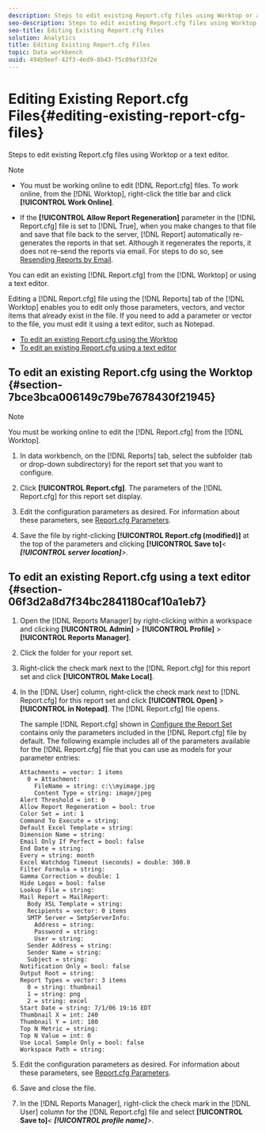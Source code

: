 ```yaml
---
description: Steps to edit existing Report.cfg files using Worktop or a text editor.
seo-description: Steps to edit existing Report.cfg files using Worktop or a text editor.
seo-title: Editing Existing Report.cfg Files
solution: Analytics
title: Editing Existing Report.cfg Files
topic: Data workbench
uuid: 494b9eef-42f3-4ed9-8b43-f5c09af33f2e
---
```


# Editing Existing Report.cfg Files{#editing-existing-report-cfg-files}

Steps to edit existing Report.cfg files using Worktop or a text editor.

>[!NOTE]
>
>* You must be working online to edit [!DNL Report.cfg] files. To work online, from the [!DNL Worktop], right-click the title bar and click **[!UICONTROL Work Online]**. 
>
>* If the **[!UICONTROL Allow Report Regeneration]** parameter in the [!DNL Report.cfg] file is set to [!DNL True], when you make changes to that file and save that file back to the server, [!DNL Report] automatically re-generates the reports in that set. Although it regenerates the reports, it does not re-send the reports via email. For steps to do so, see [Resending Reports by Email](../../../../home/c-rpt-oview/c-work-rpt-sets/c-edit-ex-rpt-files/t-res-rpts-email.md#task-b0a21f1c925f4e5d82560581ae4cf607). 
>

You can edit an existing [!DNL Report.cfg] from the [!DNL Worktop] or using a text editor.

Editing a [!DNL Report.cfg] file using the [!DNL Reports] tab of the [!DNL Worktop] enables you to edit only those parameters, vectors, and vector items that already exist in the file. If you need to add a parameter or vector to the file, you must edit it using a text editor, such as Notepad.

* [To edit an existing Report.cfg using the Worktop](../../../../home/c-rpt-oview/c-work-rpt-sets/c-edit-ex-rpt-files/c-edit-ex-rpt-files.md#section-7bce3bca006149c79be7678430f21945) 
* [To edit an existing Report.cfg using a text editor](../../../../home/c-rpt-oview/c-work-rpt-sets/c-edit-ex-rpt-files/c-edit-ex-rpt-files.md#section-06f3d2a8d7f34bc2841180caf10a1eb7)

## To edit an existing Report.cfg using the Worktop {#section-7bce3bca006149c79be7678430f21945}

>[!NOTE]
>
>You must be working online to edit the [!DNL Report.cfg] from the [!DNL Worktop].

1. In data workbench, on the [!DNL Reports] tab, select the subfolder (tab or drop-down subdirectory) for the report set that you want to configure. 
1. Click **[!UICONTROL Report.cfg]**. The parameters of the [!DNL Report.cfg] for this report set display. 

1. Edit the configuration parameters as desired. For information about these parameters, see [Report.cfg Parameters](../../../../home/c-rpt-oview/c-rpt-param-ref/c-rpt-param.md#concept-838e59d72d3f4cb29ee15f5c7eb0ceff). 
1. Save the file by right-clicking **[!UICONTROL Report.cfg (modified)]** at the top of the parameters and clicking **[!UICONTROL Save to]***< **[!UICONTROL server location]**>*.

## To edit an existing Report.cfg using a text editor {#section-06f3d2a8d7f34bc2841180caf10a1eb7}

1. Open the [!DNL Reports Manager] by right-clicking within a workspace and clicking **[!UICONTROL Admin]** > **[!UICONTROL Profile]** > **[!UICONTROL Reports Manager]**. 

1. Click the folder for your report set. 
1. Right-click the check mark next to the [!DNL Report.cfg] for this report set and click **[!UICONTROL Make Local]**. 

1. In the [!DNL User] column, right-click the check mark next to [!DNL Report.cfg] for this report set and click **[!UICONTROL Open]** > **[!UICONTROL in Notepad]**. The [!DNL Report.cfg] file opens.

   The sample [!DNL Report.cfg] shown in [Configure the Report Set](../../../../home/c-rpt-oview/c-work-rpt-sets/t-create-rpt-set/t-config-rpt-set/t-config-rpt-set.md#task-cfb2fd0c28bc48c2acdd582fe0d670d0) contains only the parameters included in the [!DNL Report.cfg] file by default. The following example includes all of the parameters available for the [!DNL Report.cfg] file that you can use as models for your parameter entries: 

   ```
   Attachments = vector: 1 items
     0 = Attachment:
       FileName = string: c:\\myimage.jpg
       Content Type = string: image/jpeg
   Alert Threshold = int: 0
   Allow Report Regeneration = bool: true
   Color Set = int: 1
   Command To Execute = string: 
   Default Excel Template = string: 
   Dimension Name = string: 
   Email Only If Perfect = bool: false
   End Date = string: 
   Every = string: month
   Excel Watchdog Timeout (seconds) = double: 300.0
   Filter Formula = string: 
   Gamma Correction = double: 1
   Hide Logos = bool: false
   Lookup File = string: 
   Mail Report = MailReport: 
     Body XSL Template = string: 
     Recipients = vector: 0 items
     SMTP Server = SmtpServerInfo: 
       Address = string: 
       Password = string: 
       User = string: 
     Sender Address = string: 
     Sender Name = string: 
     Subject = string: 
   Notification Only = bool: false
   Output Root = string: 
   Report Types = vector: 3 items
     0 = string: thumbnail
     1 = string: png
     2 = string: excel
   Start Date = string: 7/1/06 19:16 EDT
   Thumbnail X = int: 240
   Thumbnail Y = int: 180
   Top N Metric = string: 
   Top N Value = int: 0
   Use Local Sample Only = bool: false
   Workspace Path = string: 
   ```

1. Edit the configuration parameters as desired. For information about these parameters, see [Report.cfg Parameters](../../../../home/c-rpt-oview/c-rpt-param-ref/c-rpt-param.md#concept-838e59d72d3f4cb29ee15f5c7eb0ceff). 
1. Save and close the file. 
1. In the [!DNL Reports Manager], right-click the check mark in the [!DNL User] column for the [!DNL Report.cfg] file and select **[!UICONTROL Save to]***< **[!UICONTROL profile name]**>*.


